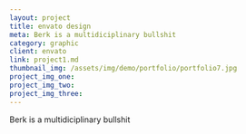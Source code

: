 ```yaml
---
layout: project
title: envato design
meta: Berk is a multidiciplinary bullshit
category: graphic
client: envato
link: project1.md
thumbnail_img: /assets/img/demo/portfolio/portfolio7.jpg
project_img_one:
project_img_two:
project_img_three:
---
```


Berk is a multidiciplinary bullshit
